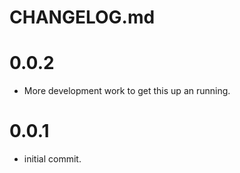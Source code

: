 # CHANGELOG.md

# 0.0.2
- More development work to get this up an running.

# 0.0.1
- initial commit.
